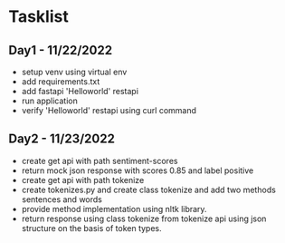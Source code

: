# Tasklist

## Day1 - 11/22/2022

* setup venv using virtual env
* add requirements.txt
* add fastapi 'Helloworld' restapi
* run application
* verify 'Helloworld' restapi using curl command

## Day2 - 11/23/2022

* create get api with path sentiment-scores 
* return mock json response with scores 0.85 and label positive
* create get api with path tokenize 
* create tokenizes.py and create class tokenize and add two methods sentences and words 
* provide method implementation using nltk library.
* return response using class tokenize from tokenize api using json structure on the basis of token types. 
 
